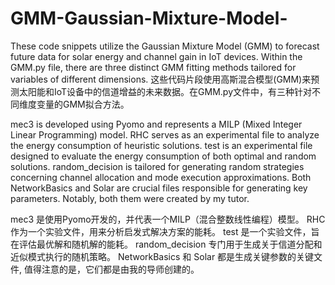 # GMM-Gaussian-Mixture-Model-
These code snippets utilize the Gaussian Mixture Model (GMM) to forecast future data for solar energy and channel gain in IoT devices. Within the GMM.py file, there are three distinct GMM fitting methods tailored for variables of different dimensions.
这些代码片段使用高斯混合模型(GMM)来预测太阳能和IoT设备中的信道增益的未来数据。在GMM.py文件中，有三种针对不同维度变量的GMM拟合方法。

mec3 is developed using Pyomo and represents a MILP (Mixed Integer Linear Programming) model.
RHC serves as an experimental file to analyze the energy consumption of heuristic solutions.
test is an experimental file designed to evaluate the energy consumption of both optimal and random solutions.
random_decision is tailored for generating random strategies concerning channel allocation and mode execution approximations.
Both NetworkBasics and Solar are crucial files responsible for generating key parameters. Notably, both them were created by my tutor.

mec3 是使用Pyomo开发的，并代表一个MILP（混合整数线性编程）模型。
RHC 作为一个实验文件，用来分析启发式解决方案的能耗。
test 是一个实验文件，旨在评估最优解和随机解的能耗。
random_decision 专门用于生成关于信道分配和近似模式执行的随机策略。
NetworkBasics 和 Solar 都是生成关键参数的关键文件, 值得注意的是，它们都是由我的导师创建的。
